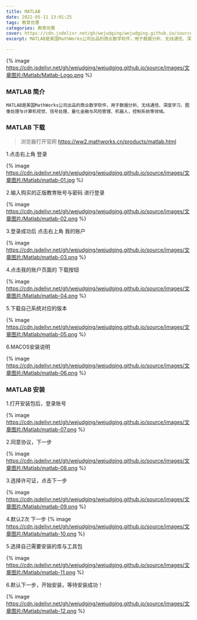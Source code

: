 ```yaml
---
title: MATLAB
date: 2022-05-11 13:01:25
tags: 教育优惠
categories: 教育优惠
cover: https://cdn.jsdelivr.net/gh/wejudging/wejudging.github.io/source/images/文章图片/Matlab/Matlab-Logo.png
excerpt: MATLAB是美国MathWorks公司出品的商业数学软件，用于数据分析、无线通信、深度学习、图像处理与计算机视觉、信号处理、量化金融与风险管理、机器人，控制系统等领域。

---
```

{% image https://cdn.jsdelivr.net/gh/wejudging/wejudging.github.io/source/images/文章图片/Matlab/Matlab-Logo.png %}

### MATLAB 简介

    MATLAB是美国MathWorks公司出品的商业数学软件，用于数据分析、无线通信、深度学习、图像处理与计算机视觉、信号处理、量化金融与风险管理、机器人，控制系统等领域。

### MATLAB 下载

> 浏览器打开官网 https://ww2.mathworks.cn/products/matlab.html

1.点击右上角 登录

{% image https://cdn.jsdelivr.net/gh/wejudging/wejudging.github.io/source/images/文章图片/Matlab/matlab-01.jpg %}

2.输入购买的正版教育账号与密码 进行登录

{% image https://cdn.jsdelivr.net/gh/wejudging/wejudging.github.io/source/images/文章图片/Matlab/matlab-02.png %}

3.登录成功后 点击右上角 我的账户

{% image https://cdn.jsdelivr.net/gh/wejudging/wejudging.github.io/source/images/文章图片/Matlab/matlab-03.png %}


4.点击我的账户页面的 下载按钮

{% image https://cdn.jsdelivr.net/gh/wejudging/wejudging.github.io/source/images/文章图片/Matlab/matlab-04.png %}

5.下载自己系统对应的版本

{% image https://cdn.jsdelivr.net/gh/wejudging/wejudging.github.io/source/images/文章图片/Matlab/matlab-05.png %}


6.MACOS安装说明

{% image https://cdn.jsdelivr.net/gh/wejudging/wejudging.github.io/source/images/文章图片/Matlab/matlab-06.png %}

### MATLAB 安装

1.打开安装包后，登录账号

{% image https://cdn.jsdelivr.net/gh/wejudging/wejudging.github.io/source/images/文章图片/Matlab/matlab-07.png %}

2.同意协议，下一步

{% image https://cdn.jsdelivr.net/gh/wejudging/wejudging.github.io/source/images/文章图片/Matlab/matlab-08.png %}

3.选择许可证，点击下一步

{% image https://cdn.jsdelivr.net/gh/wejudging/wejudging.github.io/source/images/文章图片/Matlab/matlab-09.png %}

4.默认2次 下一步
{% image https://cdn.jsdelivr.net/gh/wejudging/wejudging.github.io/source/images/文章图片/Matlab/matlab-10.png %}

5.选择自己需要安装的库与工具包

{% image https://cdn.jsdelivr.net/gh/wejudging/wejudging.github.io/source/images/文章图片/Matlab/matlab-11.png %}

6.默认下一步，开始安装，等待安装成功！

{% image https://cdn.jsdelivr.net/gh/wejudging/wejudging.github.io/source/images/文章图片/Matlab/matlab-12.png %}
